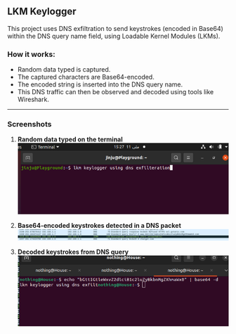 ## LKM Keylogger

This project uses DNS exfiltration to send keystrokes (encoded in Base64) within the DNS query name field, using Loadable Kernel Modules (LKMs).

### How it works:

- Random data typed is captured.
- The captured characters are Base64-encoded.
- The encoded string is inserted into the DNS query name.
- This DNS traffic can then be observed and decoded using tools like Wireshark.

---

### Screenshots

1. **Random data typed on the terminal**  
   ![Screenshot 1](./images/Screenshot%20from%202025-05-11%2015-27-09.png)

2. **Base64-encoded keystrokes detected in a DNS packet**  
   ![Screenshot 2](./images/Screenshot%20from%202025-05-11%2015-23-02.png)

3. **Decoded keystrokes from DNS query**  
   ![Screenshot 3](./images/Screenshot%20from%202025-05-11%2015-26-52.png)

